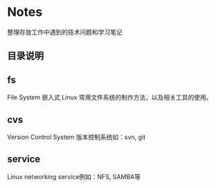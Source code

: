 # Notes

整理存放工作中遇到的技术问题和学习笔记

## 目录说明

## fs

File System 嵌入式 Linux 常用文件系统的制作方法，以及相关工具的使用。

## cvs

Version Control System 版本控制系统如：svn, git

## service

Linux networking service例如：NFS, SAMBA等


